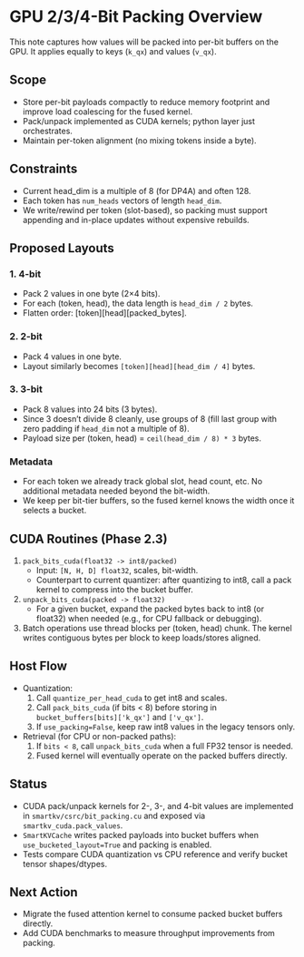 # GPU 2/3/4-Bit Packing Overview

This note captures how values will be packed into per-bit buffers on the GPU. It
applies equally to keys (`k_qx`) and values (`v_qx`).

## Scope
- Store per-bit payloads compactly to reduce memory footprint and improve load
  coalescing for the fused kernel.
- Pack/unpack implemented as CUDA kernels; python layer just orchestrates.
- Maintain per-token alignment (no mixing tokens inside a byte).

## Constraints
- Current head_dim is a multiple of 8 (for DP4A) and often 128.
- Each token has `num_heads` vectors of length `head_dim`.
- We write/rewind per token (slot-based), so packing must support appending and in-place updates without expensive rebuilds.

## Proposed Layouts

### 1. 4-bit
- Pack 2 values in one byte (2×4 bits).
- For each (token, head), the data length is `head_dim / 2` bytes.
- Flatten order: [token][head][packed_bytes].

### 2. 2-bit
- Pack 4 values in one byte.
- Layout similarly becomes `[token][head][head_dim / 4]` bytes.

### 3. 3-bit
- Pack 8 values into 24 bits (3 bytes).
- Since 3 doesn’t divide 8 cleanly, use groups of 8 (fill last group with zero padding if `head_dim` not a multiple of 8).
- Payload size per (token, head) = `ceil(head_dim / 8) * 3` bytes.

### Metadata
- For each token we already track global slot, head count, etc. No additional metadata needed beyond the bit-width.
- We keep per bit-tier buffers, so the fused kernel knows the width once it selects a bucket.

## CUDA Routines (Phase 2.3)
1. `pack_bits_cuda(float32 -> int8/packed)`
   - Input: `[N, H, D] float32`, scales, bit-width.
   - Counterpart to current quantizer: after quantizing to int8, call a pack kernel to compress into the bucket buffer.
2. `unpack_bits_cuda(packed -> float32)`
   - For a given bucket, expand the packed bytes back to int8 (or float32) when needed (e.g., for CPU fallback or debugging).
3. Batch operations use thread blocks per (token, head) chunk. The kernel writes contiguous bytes per block to keep loads/stores aligned.

## Host Flow
- Quantization:
  1. Call `quantize_per_head_cuda` to get int8 and scales.
  2. Call `pack_bits_cuda` (if bits < 8) before storing in `bucket_buffers[bits]['k_qx']` and `['v_qx']`.
  3. If `use_packing=False`, keep raw int8 values in the legacy tensors only.
- Retrieval (for CPU or non-packed paths):
  1. If `bits < 8`, call `unpack_bits_cuda` when a full FP32 tensor is needed.
  2. Fused kernel will eventually operate on the packed buffers directly.

## Status
- CUDA pack/unpack kernels for 2-, 3-, and 4-bit values are implemented in
  `smartkv/csrc/bit_packing.cu` and exposed via `smartkv_cuda.pack_values`.
- `SmartKVCache` writes packed payloads into bucket buffers when
  `use_bucketed_layout=True` and packing is enabled.
- Tests compare CUDA quantization vs CPU reference and verify bucket tensor shapes/dtypes.

## Next Action
- Migrate the fused attention kernel to consume packed bucket buffers directly.
- Add CUDA benchmarks to measure throughput improvements from packing.

